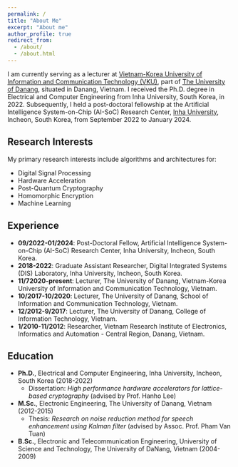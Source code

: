 ```yaml
---
permalink: /
title: "About Me"
excerpt: "About me"
author_profile: true
redirect_from:
  - /about/
  - /about.html
---
```

I am currently serving as a lecturer at [Vietnam-Korea University of Information and Communication Technology (VKU)](https://vku.udn.vn/), part of [The University of Danang](https://www.udn.vn/english), situated in Danang, Vietnam. I received the Ph.D. degree in Electrical and Computer Engineering from Inha University, South Korea, in 2022. Subsequently, I held a post-doctoral fellowship at the Artificial Intelligence System-on-Chip (AI-SoC) Research Center, [Inha University](https://eng.inha.ac.kr/eng/index.do), Incheon, South Korea, from September 2022 to January 2024. 

## Research Interests

My primary research interests include algorithms and architectures for:

* Digital Signal Processing
* Hardware Acceleration
* Post-Quantum Cryptography
* Homomorphic Encryption 
* Machine Learning

## Experience

* <b>09/2022-01/2024</b>: Post-Doctoral Fellow, Artificial Intelligence System-on-Chip (AI-SoC) Research Center, Inha University, Incheon, South Korea.
* <b>2018-2022</b>: Graduate Assistant Researcher, Digital Integrated Systems (DIS) Laboratory, Inha University, Incheon, South Korea.
* <b>11/72020-present</b>: Lecturer, The University of Danang, Vietnam-Korea University of Information and Communication Technology, Vietnam.
* <b>10/2017-10/2020</b>: Lecturer, The University of Danang, School of Information and Communication
Technology, Vietnam.
* <b>12/2012-9/2017</b>: Lecturer, The University of Danang, College of Information Technology, Vietnam.
* <b>1/2010-11/2012</b>: Researcher, Vietnam Research Institute of Electronics, Informatics and Automation - Central Region, Danang, Vietnam.

## Education

* <b>Ph.D.</b>, Electrical and Computer Engineering, Inha University, Incheon, South Korea (2018-2022)
  * Dissertation: *High performance hardware accelerators for lattice-based cryptography* (advised by Prof. Hanho Lee)
* <b>M.Sc.</b>, Electronic Engineering, The University of Danang, Vietnam (2012-2015)
  * Thesis: *Research on noise reduction method for speech enhancement using Kalman filter* (advised by Assoc. Prof. Pham Van Tuan)
* <b>B.Sc.</b>, Electronic and Telecommunication Engineering, University of Science and Technology, The University of DaNang, Vietnam (2004-2009)